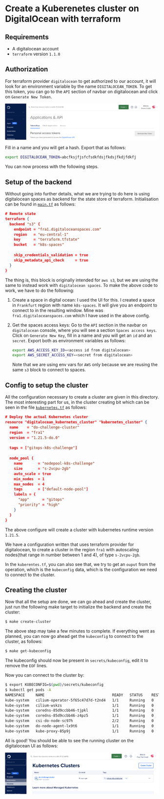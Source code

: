 # Create a Kuberenetes cluster on DigitalOcean with terraform

## Requirements

* A digitalocean account
* `terraform` version `1.1.0`

## Authorization

For terraform provider  `digitalocean` to get authorized to our account, it will
look for an environment variable by the name `DIGITALOCEAN_TOKEN`. To get this
token, you can go to the `API` section of navbar on digitalocean and click on
`Generate New Token`.

![tokengen](../assets/tokengen.png)

Fill in a name and you will get a hash. Export that as
follows:

``` sh
export DIGITALOCEAN_TOKEN=abcfksjfjsfcfsdkfdsjfkdsjfkdjfdkfj
```

You can now process with the following steps.

## Setup of the backend

Without going into further details, what we are trying to do here is using
digitalocean spaces as backend for the state store of terraform. Initialisation
can be found in [`main.tf`](./main.tf) as follows:

``` json
# Remote state
terraform {
  backend "s3" {
    endpoint = "fra1.digitaloceanspaces.com"
    region   = "eu-central-1"
    key      = "terraform.tfstate"
    bucket   = "k8s-spaces"

    skip_credentials_validation = true
    skip_metadata_api_check     = true
  }
}
```

The thing is, this block is originally intended for `aws s3`, but we are using
the same to instead work with `digitalocean spaces`. To make the above code to
work, we have to do the following:

1. Create a space in digital ocean: I used the UI for this. I created a space in
   `Frankfurt` region with name `k8s-spaces`. It will give you an endpoint to
   connect to in the resulting window. Mine was `fra1.digitaloceanspaces.com`
   which I have used in the above config.
2. Get the spaces access keys: Go to the `API` section in the navbar on
   `digitalocean` console, where you will see a section `Spaces access keys`.
   Click on `Generate New Key`, fill in a name and you will get an `id`
   and an `secret`. Export both as environment variables as follows:

   ```sh
   export AWS_ACCESS_KEY_ID=<access id from digitalocean>
   export AWS_SECRET_ACCESS_KEY=<secret from digitalocean>
   ```

   Note that we are using env vars for `AWS` only because we are reusing the
   same `s3` block to connect to spaces.

## Config to setup the cluster

All the configuration necessary to create a cluster are given in this directory.
The most interesting part for us, in the cluster creating bit which can be seen
in the file [`kubernetes.tf`](./kuberentes.tf) as follows:

``` json
# Deploy the actual Kubernetes cluster
resource "digitalocean_kubernetes_cluster" "kubernetes_cluster" {
  name    = "do-challenge-cluster"
  region  = "fra1"
  version = "1.21.5-do.0"

  tags = ["gitops-k8s-challenge"]

  node_pool {
    name       = "nodepool-k8s-challenge"
    size       = "s-2vcpu-2gb"
    auto_scale = true
    min_nodes  = 1
    max_nodes  = 4
    tags       = ["default-node-pool"]
    labels = {
      "app"      = "gitops"
      "priority" = "high"
    }
  }
}
```

The above configure will create a cluster with kubernetes runtime version `1.21.5`.

We have a configuration written that uses terraform provider for digitalocean,
to create a cluster in the region `fra1` with autoscaling nodes(that range in
number between 1 and 4), of type `s-2vcpu-2gb`.

In the `kuberentes.tf`, you can also
see that, we try to get an `ouput` from the operation, which is the `kubeconfig`
data, which is the configuration we need to connect to the cluster.

## Creating the cluster

Now that all the setup are done, we can go ahead and create the cluster, just
run the following make target to initialize the backend and create the cluster:

``` sh
$ make create-cluster
```

The above step may take a few minutes to complete. If everything went as
planned, you can now go ahead get the `kubeconfig` to connect to the cluster, as
follows:

``` sh
$ make get-kubeconfig
```

The kubeconfig should now be present in `secrets/kubeconfig`, edit it to remove
the `EOF` lines.

Now you can connect to the cluster by:

``` sh
$ export KUBECONFIG=$(pwd)/secrets/kubeconfig
$ kubectl get pods -A
NAMESPACE     NAME                               READY   STATUS    RESTARTS   AGE
kube-system   cilium-operator-5f65c47d7d-t2nd4   1/1     Running   0          9m51s
kube-system   cilium-wskzs                       1/1     Running   0          7m15s
kube-system   coredns-85d9ccbb46-tjpkl           1/1     Running   0          9m50s
kube-system   coredns-85d9ccbb46-z4pz5           1/1     Running   0          9m50s
kube-system   csi-do-node-sc97h                  2/2     Running   0          7m15s
kube-system   do-node-agent-lx9t6                1/1     Running   0          7m15s
kube-system   kube-proxy-85p9j                   1/1     Running   0          7m15s
```

All is good! You should be able to see the running cluster on the
digitalocean UI as follows:

![clusterui](../assets/clusterui.png)
